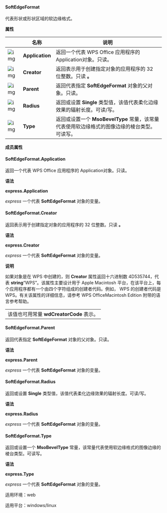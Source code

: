 #### **SoftEdgeFormat**



代表形状或形状区域的软边缘格式。

**属性**

|                                                              | 名称            | 说明                                                         |
| ------------------------------------------------------------ | --------------- | ------------------------------------------------------------ |
| ![img](https://qn.cache.wpscdn.cn/encs/doc/office_v19/gif/properties.gif) | **Application** | 返回一个代表 WPS Office 应用程序的 Application对象。只读。   |
| ![img](https://qn.cache.wpscdn.cn/encs/doc/office_v19/gif/properties.gif) | **Creator**     | 返回表示用于创建指定对象的应用程序的 32 位整数。只读 **。**  |
| ![img](https://qn.cache.wpscdn.cn/encs/doc/office_v19/gif/properties.gif) | **Parent**      | 返回代表指定 **SoftEdgeFormat** 对象的父对象。只读。         |
| ![img](https://qn.cache.wpscdn.cn/encs/doc/office_v19/gif/properties.gif) | **Radius**      | 返回或设置 **Single** 类型值，该值代表柔化边缘效果的辐射长度。可读/写。 |
| ![img](https://qn.cache.wpscdn.cn/encs/doc/office_v19/gif/properties.gif) | **Type**        | 返回或设置一个 **MsoBevelType** 常量，该常量代表使用软边缘格式的图像边缘的棱台类型。可读写。 |

**成员属性**

#### **SoftEdgeFormat.Application**

返回一个代表 WPS Office 应用程序的 Application对象。只读。

**语法**

**express.Application**

*express*   一个代表 **SoftEdgeFormat** 对象的变量。

#### **SoftEdgeFormat.Creator**

返回表示用于创建指定对象的应用程序的 32 位整数。只读 **。**

**语法**

**express.Creator**

*express*   一个代表 **SoftEdgeFormat** 对象的变量。

**说明**

如果对象是在 WPS 中创建的，则 **Creator** 属性返回十六进制数 4D535744，代表 **string**“WPS”。该属性主要设计用于 Apple Macintosh 平台，在该平台上，每个应用程序都有一个由四个字符组成的创建者代码。例如， WPS 的创建者代码是 WPS。有关该属性的详细信息，请参考 WPS OfficeMacintosh Edition 附带的语言参考帮助。

|                                         |
| --------------------------------------- |
| 该值也可用常量 **wdCreatorCode** 表示。 |

#### **SoftEdgeFormat.Parent**

返回代表指定 **SoftEdgeFormat** 对象的父对象。只读。

**语法**

**express.Parent**

*express*   一个代表 **SoftEdgeFormat** 对象的变量。

#### **SoftEdgeFormat.Radius**

返回或设置 **Single** 类型值，该值代表柔化边缘效果的辐射长度。可读/写。

**语法**

**express.Radius**

*express*   一个代表 **SoftEdgeFormat** 对象的变量。

#### **SoftEdgeFormat.Type**

返回或设置一个 **MsoBevelType** 常量，该常量代表使用软边缘格式的图像边缘的棱台类型。可读写。

**语法**

**express.Type**

*express*   一个代表 **SoftEdgeFormat** 对象的变量。

适用环境：web

适用平台：windows/linux